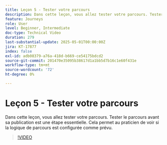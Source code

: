 ```yaml
---
title: Leçon 5 - Tester votre parcours
description: Dans cette leçon, vous allez tester votre parcours. Tester le parcours avant sa publication est une étape essentielle. Cela permet au praticien de voir si la logique de parcours est configurée comme prévu.
feature: Journeys
role: User
level: Beginner, Intermediate
doc-type: Technical Video
duration: 279
last-substantial-update: 2025-05-01T00:00:00Z
jira: KT-17877
index: false
exl-id: adb08379-a76a-418d-b669-ce54175bdcd2
source-git-commit: 201470e35095b38617d1a1bb5d7b16c1e60f431e
workflow-type: tm+mt
source-wordcount: '72'
ht-degree: 0%

---
```


# Leçon 5 - Tester votre parcours

Dans cette leçon, vous allez tester votre parcours. Tester le parcours avant sa publication est une étape essentielle. Cela permet au praticien de voir si la logique de parcours est configurée comme prévu.

>[!VIDEO](https://video.tv.adobe.com/v/3457930/?learn=on&enablevpops)
